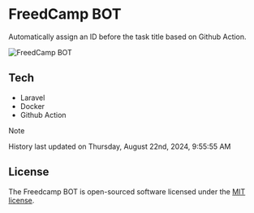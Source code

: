 # FreedCamp BOT

Automatically assign an ID before the task title based on Github Action.

![FreedCamp BOT](https://repository-images.githubusercontent.com/737932867/7d34798b-2680-471c-b089-a78a718d3d6a)

## Tech

- Laravel
- Docker
- Github Action

> [!NOTE]  
> History last updated on Thursday, August 22nd, 2024, 9:55:55 AM

## License

The Freedcamp BOT is open-sourced software licensed under the [MIT license](https://opensource.org/licenses/MIT).
